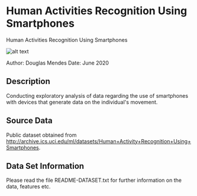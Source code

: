 # Human Activities Recognition Using Smartphones
Human Activities Recognition Using Smartphones

![alt text](https://github.com/DOUGLASMENDES/HumanActivitiesRecognitionUsingSmartphones/blob/[branch]/image.jpg?raw=true)

Author: Douglas Mendes
Date: June 2020


## Description
Conducting exploratory analysis of data regarding the use of smartphones with devices that generate data on the individual's movement.


## Source Data
Public dataset obtained from http://archive.ics.uci.edu/ml/datasets/Human+Activity+Recognition+Using+Smartphones.


## Data Set Information
Please read the file README-DATASET.txt for further information on the data, features etc.





